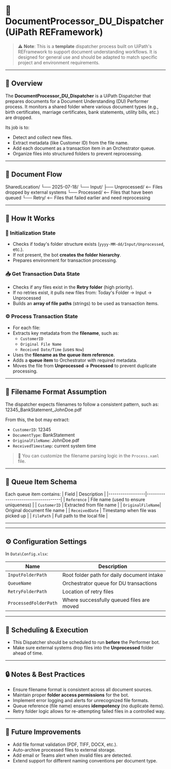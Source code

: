 # 📄 DocumentProcessor_DU_Dispatcher (UiPath REFramework)

> ⚠️ **Note**: This is a **template** dispatcher process built on UiPath's REFramework to support document understanding workflows. It is designed for general use and should be adapted to match specific project and environment requirements.

---

## 🚀 Overview

The **DocumentProcessor_DU_Dispatcher** is a UiPath Dispatcher that prepares documents for a Document Understanding (DU) Performer process. It monitors a shared folder where various document types (e.g., birth certificates, marriage certificates, bank statements, utility bills, etc.) are dropped.

Its job is to:
- Detect and collect new files.
- Extract metadata (like Customer ID) from the file name.
- Add each document as a transaction item in an Orchestrator queue.
- Organize files into structured folders to prevent reprocessing.

---

## 📁 Document Flow

SharedLocation/
└── 2025-07-18/
└── Input/
├── Unprocessed/ <-- Files dropped by external systems
└── Processed/ <-- Files that have been queued
└── Retry/ <-- Files that failed earlier and need reprocessing

---

## 🧠 How It Works

### 🔧 Initialization State
- Checks if today's folder structure exists (`yyyy-MM-dd/Input/Unprocessed`, etc.).
- If not present, the bot **creates the folder hierarchy**.
- Prepares environment for transaction processing.

### 📥 Get Transaction Data State
- Checks if any files exist in the **Retry folder** (high priority).
- If no retries exist, it pulls new files from: Today's Folder → Input → Unprocessed
- Builds an **array of file paths** (strings) to be used as transaction items.

### ⚙️ Process Transaction State
- For each file:
- Extracts key metadata from the **filename**, such as:
  - `CustomerID`
  - `Original File Name`
  - `Received Date/Time` (uses `Now`)
- Uses the **filename as the queue item reference**.
- Adds a **queue item** to Orchestrator with required metadata.
- Moves the file from **Unprocessed → Processed** to prevent duplicate processing.

---

## 📑 Filename Format Assumption

The dispatcher expects filenames to follow a consistent pattern, such as: 12345_BankStatement_JohnDoe.pdf

From this, the bot may extract:
- `CustomerID`: 12345
- `DocumentType`: BankStatement
- `OriginalFileName`: JohnDoe.pdf
- `ReceivedTimestamp`: current system time

> 🔁 You can customize the filename parsing logic in the `Process.xaml` file.

---

## 🧩 Queue Item Schema

Each queue item contains:
| Field             | Description                        |
|------------------|------------------------------------|
| `Reference`       | File name (used to ensure uniqueness) |
| `CustomerID`      | Extracted from file name           |
| `OriginalFileName`| Original document file name        |
| `ReceivedDate`    | Timestamp when file was picked up  |
| `FilePath`        | Full path to the local file        |

---

---

## ⚙️ Configuration Settings

In `Data\Config.xlsx`:

| Name                 | Description                                |
|----------------------|--------------------------------------------|
| `InputFolderPath`    | Root folder path for daily document intake |
| `QueueName`          | Orchestrator queue for DU transactions     |
| `RetryFolderPath`    | Location of retry files                    |
| `ProcessedFolderPath`| Where successfully queued files are moved  |

---

## 📅 Scheduling & Execution

- This Dispatcher should be scheduled to run  **before** the Performer bot.
- Make sure external systems drop files into the **Unprocessed** folder ahead of time.

---

## 🔒 Notes & Best Practices

- Ensure filename format is consistent across all document sources.
- Maintain proper **folder access permissions** for the bot.
- Implement error logging and alerts for unrecognized file formats.
- Queue reference (file name) ensures **idempotency** (no duplicate items).
- Retry folder logic allows for re-attempting failed files in a controlled way.

---

## 🔧 Future Improvements

- Add file format validation (PDF, TIFF, DOCX, etc.).
- Auto-archive processed files to external storage.
- Add email or Teams alert when invalid files are detected.
- Extend support for different naming conventions per document type.



